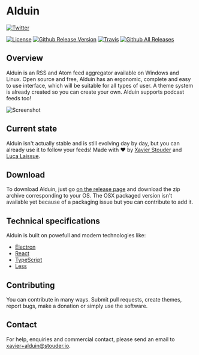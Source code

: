 # Alduin
[![Twitter](https://img.shields.io/twitter/follow/Xstoudi.svg?style=social&label=Follow%20@Xstoudi)](https://twitter.com/Xstoudi)

[![License](https://img.shields.io/badge/license-MIT-blue.svg?style=flat-square)](https://github.com/Xstoudi/alduin/blob/master/LICENSE) [![Github Release Version](https://img.shields.io/github/release/Xstoudi/rss-feed.svg?style=flat-square)](https://github.com/Xstoudi/rss-feed/release) [![Travis](https://img.shields.io/travis/Xstoudi/alduin/release.svg?style=flat-square)](https://travis-ci.org/Xstoudi/alduin)
[![Github All Releases](https://img.shields.io/github/downloads/Xstoudi/alduin/total.svg?style=flat-square)](https://github.com/Xstoudi/alduin/releases)

## Overview
Alduin is an RSS and Atom feed aggregator available on Windows and Linux.
Open source and free, Alduin has an ergonomic, complete and easy to use interface, which will be suitable for all types of user.
A theme system is already created so you can create your own.
Alduin supports podcast feeds too!

![Screenshot](http://i.imgur.com/bdkyxA7.png)

## Current state
Alduin isn't actually stable and is still evolving day by day, but you can already use it to follow your feeds! 
Made with :heart: by [Xavier Stouder](https://github.com/Xstoudi) and [Luca Laissue](https://github.com/lucalaissue).

## Download
To download Alduin, just go [on the release page](https://github.com/Xstoudi/alduin/releases) and download the zip archive corresponding to your OS.
The OSX packaged version isn't available yet because of a packaging issue but you can contribute to add it.

## Technical specifications
Alduin is built on powefull and modern technologies like:
* [Electron](http://electron.atom.io/)
* [React](https://facebook.github.io/react/)
* [TypeScript](https://www.typescriptlang.org/)
* [Less](http://lesscss.org/)

## Contributing
You can contribute in many ways. Submit pull requests, create themes, report bugs, make a donation or simply use the software.

## Contact
For help, enquiries and commercial contact, please send an email to [xavier+alduin@stouder.io](mailto://xavier+alduin@stouder.io).
